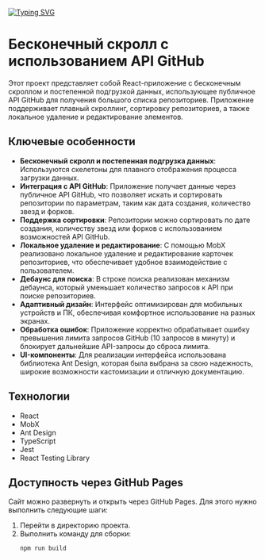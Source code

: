 [![Typing SVG](https://readme-typing-svg.herokuapp.com?color=%2336BCF7&lines=ГитГид+-+ваш+проводник+в+GitGub)](https://git.io/typing-svg)

# Бесконечный скролл с использованием API GitHub

Этот проект представляет собой React-приложение с бесконечным скроллом и постепенной подгрузкой данных, использующее публичное API GitHub для получения большого списка репозиториев. Приложение поддерживает плавный скроллинг, сортировку репозиториев, а также локальное удаление и редактирование элементов.

## Ключевые особенности

- **Бесконечный скролл и постепенная подгрузка данных**: Используются скелетоны для плавного отображения процесса загрузки данных.
- **Интеграция с API GitHub**: Приложение получает данные через публичное API GitHub, что позволяет искать и сортировать репозитории по параметрам, таким как дата создания, количество звезд и форков.
- **Поддержка сортировки**: Репозитории можно сортировать по дате создания, количеству звезд или форков с использованием возможностей API GitHub.
- **Локальное удаление и редактирование**: С помощью MobX реализовано локальное удаление и редактирование карточек репозиториев, что обеспечивает удобное взаимодействие с пользователем.
- **Дебаунс для поиска**: В строке поиска реализован механизм дебаунса, который уменьшает количество запросов к API при поиске репозиториев.
- **Адаптивный дизайн**: Интерфейс оптимизирован для мобильных устройств и ПК, обеспечивая комфортное использование на разных экранах.
- **Обработка ошибок**: Приложение корректно обрабатывает ошибку превышения лимита запросов GitHub (10 запросов в минуту) и блокирует дальнейшие API-запросы до сброса лимита.
- **UI-компоненты**: Для реализации интерфейса использована библиотека Ant Design, которая была выбрана за свою надежность, широкие возможности кастомизации и отличную документацию.

## Технологии

- React
- MobX
- Ant Design
- TypeScript
- Jest
- React Testing Library

## Доступность через GitHub Pages

Сайт можно развернуть и открыть через GitHub Pages. Для этого нужно выполнить следующие шаги:

1. Перейти в директорию проекта.
2. Выполнить команду для сборки:
   ```bash
   npm run build
   ```
